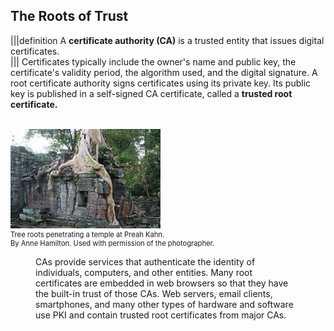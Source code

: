 
## The Roots of Trust
|||definition
A **certificate authority (CA)** is a trusted entity that issues digital certificates.  
|||
Certificates typically include the owner's name and public key, the certificate's validity period, the algorithm used, and the digital signature. A root certificate authority signs certificates using its private key. Its public key is published in a self-signed CA certificate, called a **trusted root certificate.** 

<br>
  <figure class="snippetimg" style="margin: 0 auto;width:100%">
  <img src=".guides/img/PreahKhan.jpg" alt="https://commons.wikimedia.org/wiki/File:NYS-Notary-Seal.jpg">
  <figcaption style="font-size: 0.8em; text-align: left;">  Tree roots penetrating a temple at Preah Kahn. <br>
By Anne Hamilton. Used with permission of the photographer.
</figcaption>
<figure>

CAs provide services that authenticate the identity of individuals, computers, and other entities. Many root certificates are embedded in web browsers so that they have the built-in trust of those CAs. Web servers, email clients, smartphones, and many other types of hardware and software use PKI and contain trusted root certificates from  major CAs.
